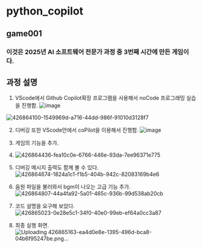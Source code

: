 # python_copilot

## game001

### 이것은 2025년 AI 소프트웨어 전문가 과정 중 3번째 시간에 만든 게임이다.

## 과정 설명

1. VScode에서 Github Copilot확장 프로그램을 사용해서 noCode 프로그래밍 실습을 진행함.
![image](https://github.com/user-attachments/assets/cc82bd9c-da0a-4c9d-869d-0cf92e650ccc)

![426864100-1549969d-a716-44dd-986f-91010d3128f7](https://github.com/user-attachments/assets/cefac929-6a20-4967-be2b-165ba638283a)

2. 디버깅 또한 VScode안에서 coPilot을 이용해서 진행함.
![image](https://github.com/user-attachments/assets/bb0b2429-d45e-48e2-a85f-09b8a52ef1d4)

3. 게임의 기능을 추가.
4. ![426864436-fea10c0e-6766-446e-93da-7ee96371e775](https://github.com/user-attachments/assets/fad55ada-4e8c-49dd-8f7e-a710e40b49e2)

5. 디버깅 메시지 출력도 함께 볼 수 있다.
![426864674-1824a1c1-f1b5-404b-942c-82083169b4e6](https://github.com/user-attachments/assets/00b3048c-aa6d-4b09-883c-deb5c36a55ce)

6. 음원 파일을 불러와서 bgm이 나오는 고급 기능 추가.
![426864807-44a4fa92-5a01-465c-936b-99d538ab20cb](https://github.com/user-attachments/assets/dcf3c524-571c-4fd3-8c88-008ec1c17c4a)

7. 코드 설명을 요구해 보았다.
![426865023-0e28e5c1-34f0-40e0-99eb-ef64a0cc3a87](https://github.com/user-attachments/assets/daccabac-7fe7-452f-8cb1-cb0659dbd4aa)

8. 최종 실행 화면.
![Uploading 426865163-ea4d0e8e-1395-496d-bca8-04b6f95247be.png…]()

   
